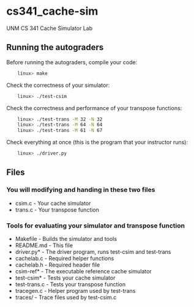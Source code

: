 # cs341_cache-sim

UNM CS 341 Cache Simulator Lab

## Running the autograders

Before running the autograders, compile your code:

```bash
    linux> make
```

Check the correctness of your simulator:

```bash
    linux> ./test-csim
```

Check the correctness and performance of your transpose functions:

```bash
    linux> ./test-trans -M 32 -N 32
    linux> ./test-trans -M 64 -N 64
    linux> ./test-trans -M 61 -N 67
```

Check everything at once (this is the program that your instructor runs):

```bash
    linux> ./driver.py
```

## Files

### You will modifying and handing in these two files

* csim.c - Your cache simulator
* trans.c - Your transpose function

### Tools for evaluating your simulator and transpose function

* Makefile - Builds the simulator and tools
* README.md - This file
* driver.py* - The driver program, runs test-csim and test-trans
* cachelab.c - Required helper functions
* cachelab.h - Required header file
* csim-ref* - The executable reference cache simulator
* test-csim* - Tests your cache simulator
* test-trans.c - Tests your transpose function
* tracegen.c - Helper program used by test-trans
* traces/ - Trace files used by test-csim.c
